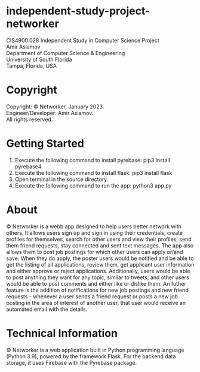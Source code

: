 # independent-study-project-networker
CIS4900.028 Independent Study in Computer Science Project   
Amir Aslamov   
Department of Computer Science &amp; Engineering   
University of South Florida   
Tampa, Florida, USA   

# Copyright
Copyright: © Networker, January 2023.  
Engineer/Developer: Amir Aslamov.   
All rights reserved.  

# Getting Started

1. Execute the following command to install pyrebase: pip3 install pyrebase4
2. Execute the following command to install flask: pip3 install flask
2. Open terminal in the source directory.
3. Execute the following command to run the app: python3 app.py

# About  
© Networker is a webb app designed to help users better network with others. It allows users sign up and sign in using their credentials, create profiles for themselves, search for other users and view their profiles, send them friend requests, stay connected and sent text messages. The app also allows them to post job postings for which other users can apply or/and save. When they do apply, the poster users would be notified and be able to get the listing of all applications, review them, get applicant user information and either approve or reject applications. Additionally, users would be able to post anything they want for any topic, similar to tweets, and other users would be able to post comments and either like or dislike them. An futher feature is the addition of notifications for new job postings and new friend requests - whenever a user sends a friend request or posts a new job posting in the area of interest of another user, that user would receive an automated email with the details.

# Technical Information
© Networker is a web application built in Python programming language (Python 3.9), powered by the framework Flask. For the backend data storage, it uses Firebase with the Pyrebase package.
